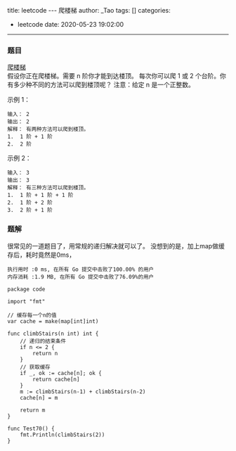 title: leetcode --- 爬楼梯
author: _Tao
tags: []
categories:
  - leetcode
date: 2020-05-23 19:02:00
---
### 题目
[爬楼梯](https://leetcode-cn.com/problems/climbing-stairs/)
<br/>
假设你正在爬楼梯。需要 n 阶你才能到达楼顶。
每次你可以爬 1 或 2 个台阶。你有多少种不同的方法可以爬到楼顶呢？
注意：给定 n 是一个正整数。

示例 1：
```
输入： 2 
输出： 2
解释： 有两种方法可以爬到楼顶。
1.  1 阶 + 1 阶
2.  2 阶
```

示例 2：
```
输入： 3
输出： 3
解释： 有三种方法可以爬到楼顶。
1.  1 阶 + 1 阶 + 1 阶
2.  1 阶 + 2 阶
3.  2 阶 + 1 阶
```

<!-- more -->

### 题解

很常见的一道题目了，用常规的递归解决就可以了。
没想到的是，加上map做缓存后，耗时竟然是0ms，
```
执行用时 :0 ms, 在所有 Go 提交中击败了100.00% 的用户
内存消耗 :1.9 MB, 在所有 Go 提交中击败了76.09%的用户
```

```golang
package code

import "fmt"

// 缓存每一个n的值
var cache = make(map[int]int)

func climbStairs(n int) int {
	// 递归的结束条件
	if n <= 2 {
		return n
	}
	// 获取缓存
	if _, ok := cache[n]; ok {
		return cache[n]
	}
	m := climbStairs(n-1) + climbStairs(n-2)
	cache[n] = m

	return m
}

func Test70() {
	fmt.Println(climbStairs(2))
}
```